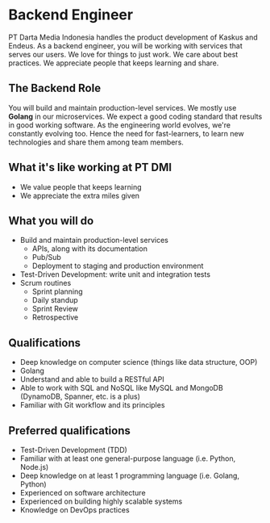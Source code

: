 # Backend Engineer

PT Darta Media Indonesia handles the product development of Kaskus and Endeus. As a backend engineer, you will be working with services that serves our users. We love for things to just work. We care about best practices. We appreciate people that keeps learning and share.

## The Backend Role

You will build and maintain production-level services. We mostly use **Golang** in our microservices. We expect a good coding standard that results in good working software. As the engineering world evolves, we're constantly evolving too. Hence the need for fast-learners, to learn new technologies and share them among team members.

## What it's like working at PT DMI

- We value people that keeps learning
- We appreciate the extra miles given

## What you will do

- Build and maintain production-level services
  - APIs, along with its documentation
  - Pub/Sub
  - Deployment to staging and production environment
- Test-Driven Development: write unit and integration tests
- Scrum routines
  - Sprint planning
  - Daily standup
  - Sprint Review
  - Retrospective

## Qualifications

- Deep knowledge on computer science (things like data structure, OOP)
- Golang
- Understand and able to build a RESTful API
- Able to work with SQL and NoSQL like MySQL and MongoDB (DynamoDB, Spanner, etc. is a plus)
- Familiar with Git workflow and its principles

## Preferred qualifications

- Test-Driven Development (TDD)
- Familiar with at least one general-purpose language (i.e. Python, Node.js)
- Deep knowledge on at least 1 programming language (i.e. Golang, Python)
- Experienced on software architecture
- Experienced on building highly scalable systems
- Knowledge on DevOps practices
